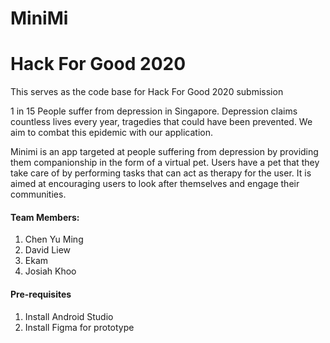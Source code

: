 # MiniMi
# Hack For Good 2020
This serves as the code base for Hack For Good 2020 submission

1 in 15 People suffer from depression in Singapore.
Depression claims countless lives every year, tragedies that could have been prevented.
We aim to combat this epidemic with our application.

Minimi is an app targeted at people suffering from depression by providing them companionship in the form of a virtual pet.
Users have a pet that they take care of by performing tasks that can act as therapy for the user.
It is aimed at encouraging users to look after themselves and engage their communities.

#### Team Members:
1. Chen Yu Ming
2. David Liew
3. Ekam
4. Josiah Khoo


#### Pre-requisites
1. Install Android Studio
2. Install Figma for prototype

